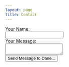 ```yaml
---
layout: page
title: Contact
---
```


<form action="http://getsimpleform.com/messages?form_api_token=273997e82f972c30cbf7e22d5902d822" method="post">
  <!-- the redirect_to is optional, the form will redirect to the referrer on submission -->
  <input type='hidden' name='redirect_to' value='{{ site.baseurl }}/contact/you-are-a-great-person.html' />
  <!-- all your input fields here.... -->
  Your Name:<br><input name='name' type='text' /><br>
  Your Message:<br><textarea name="message"></textarea><br>
  <input type='submit' value='Send Message to Dane...' />
</form>